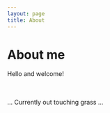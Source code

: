 ```yaml
---
layout: page
title: About
---
```


# About me

Hello and welcome! 

<br/>
<br/>
... Currently out touching grass  ...
<br/>
<br/>
<br/>
<br/>
<br/>

